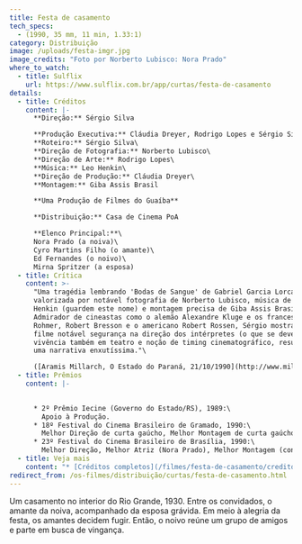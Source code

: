 ```yaml
---
title: Festa de casamento
tech_specs:
  - (1990, 35 mm, 11 min, 1.33:1)
category: Distribuição
image: /uploads/festa-imgr.jpg
image_credits: "Foto por Norberto Lubisco: Nora Prado"
where_to_watch:
  - title: Sulflix
    url: https://www.sulflix.com.br/app/curtas/festa-de-casamento
details:
  - title: Créditos
    content: |-
      **Direção:** Sérgio Silva

      **Produção Executiva:** Cláudia Dreyer, Rodrigo Lopes e Sérgio Silva\
      **Roteiro:** Sérgio Silva\
      **Direção de Fotografia:** Norberto Lubisco\
      **Direção de Arte:** Rodrigo Lopes\
      **Música:** Leo Henkin\
      **Direção de Produção:** Cláudia Dreyer\
      **Montagem:** Giba Assis Brasil

      **Uma Produção de Filmes do Guaíba**

      **Distribuição:** Casa de Cinema PoA

      **Elenco Principal:**\
      Nora Prado (a noiva)\
      Cyro Martins Filho (o amante)\
      Ed Fernandes (o noivo)\
      Mirna Spritzer (a esposa)
  - title: Crítica
    content: >-
      "Uma tragédia lembrando 'Bodas de Sangue' de Gabriel Garcia Lorca,
      valorizada por notável fotografia de Norberto Lubisco, música de Leo
      Henkin (guardem este nome) e montagem precisa de Giba Assis Brasil.
      Admirador de cineastas como o alemão Alexandre Kluge e os franceses Eric
      Rohmer, Robert Bresson e o americano Robert Rossen, Sérgio mostra em seu
      filme notável segurança na direção dos intérpretes (o que se deve a sua
      vivência também em teatro e noção de timing cinematográfico, resultando
      uma narrativa enxutíssima."\

      ([Aramis Millarch, O Estado do Paraná, 21/10/1990](http://www.millarch.org/lernum.asp?id=4662))
  - title: Prêmios
    content: |-
      

      * 2º Prêmio Iecine (Governo do Estado/RS), 1989:\
        Apoio à Produção.
      * 18º Festival do Cinema Brasileiro de Gramado, 1990:\
        Melhor Direção de curta gaúcho, Melhor Montagem de curta gaúcho
      * 23º Festival do Cinema Brasileiro de Brasília, 1990:\
        Melhor Direção, Melhor Atriz (Nora Prado), Melhor Montagem (conjunto)
  - title: Veja mais
    content: "* [Créditos completos](/filmes/festa-de-casamento/creditos-completos)"
redirect_from: /os-filmes/distribuição/curtas/festa-de-casamento.html
---
```

Um casamento no interior do Rio Grande, 1930. Entre os convidados, o amante da noiva, acompanhado da esposa grávida. Em meio à alegria da festa, os amantes decidem fugir. Então, o noivo reúne um grupo de amigos e parte em busca de vingança.

